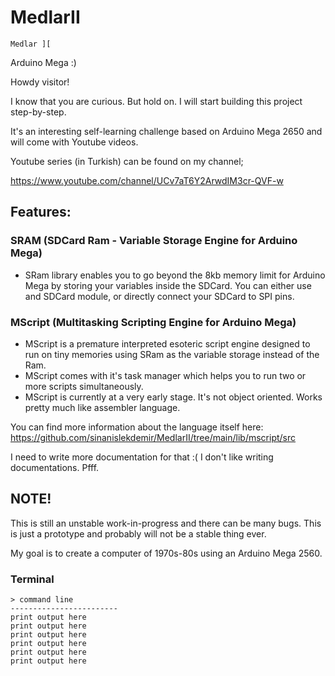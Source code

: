 # MedlarII

```
Medlar ][
```

Arduino Mega :)

Howdy visitor!

I know that you are curious. But hold on. I will start building this project step-by-step.

It's an interesting self-learning challenge based on Arduino Mega 2650 and will come with Youtube videos.

Youtube series (in Turkish) can be found on my channel;

https://www.youtube.com/channel/UCv7aT6Y2ArwdIM3cr-QVF-w

## Features:

### SRAM (SDCard Ram - Variable Storage Engine for Arduino Mega)

* SRam library enables you to go beyond the 8kb memory limit for Arduino Mega by storing your variables inside the SDCard. You can either use and SDCard module, or directly connect your SDCard to SPI pins.

### MScript (Multitasking Scripting Engine for Arduino Mega)

* MScript is a premature interpreted esoteric script engine designed to run on tiny memories using SRam as the variable storage instead of the Ram. 
* MScript comes with it's task manager which helps you to run two or more scripts simultaneously.
* MScript is currently at a very early stage. It's not object oriented. Works pretty much like assembler language.

You can find more information about the language itself here: https://github.com/sinanislekdemir/MedlarII/tree/main/lib/mscript/src

I need to write more documentation for that :( I don't like writing documentations. Pfff.

## NOTE!

This is still an unstable work-in-progress and there can be many bugs. This is just a prototype and probably will not be a stable thing ever.

My goal is to create a computer of 1970s-80s using an Arduino Mega 2560.


### Terminal

```
> command line
------------------------
print output here
print output here
print output here
print output here
print output here
print output here
```
